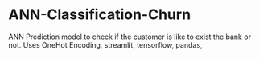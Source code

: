 # ANN-Classification-Churn
ANN Prediction model to check if the customer is like to exist the bank or not. Uses OneHot Encoding, streamlit, tensorflow, pandas, 
